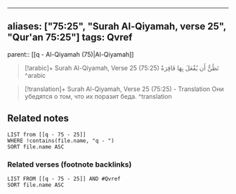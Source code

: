 
---
aliases: ["75:25", "Surah Al-Qiyamah, verse 25", "Qur'an 75:25"]
tags: Qvref
---

parent:: [[q - Al-Qiyamah (75)|Al-Qiyamah]]

> [!arabic]+ Surah Al-Qiyamah, Verse 25 (75:25)
> <span class="quran-arabic">تَظُنُّ أَن يُفْعَلَ بِهَا فَاقِرَةٌ</span>
^arabic

> [!translation]+ Surah Al-Qiyamah, Verse 25 (75:25) - Translation
> Они убедятся о том, что их поразит беда.
^translation



## Related notes
```dataview
LIST from [[q - 75 - 25]]
WHERE !contains(file.name, "q - ")
SORT file.name ASC
```

### Related verses (footnote backlinks)
```dataview
LIST FROM [[q - 75 - 25]] AND #Qvref
SORT file.name ASC
```


